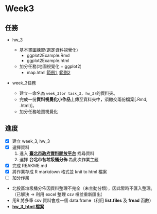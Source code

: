 # Week3

## 任務 
- hw_3
    - 基本畫圖練習(選定資料視覺化)
        - ggplot2Example.Rmd
        - ggplot2Example.html
    - 加分任務(地圖視覺化 + ggplot2)
        - map.html [範例1](https://howardchao.github.io/CSX_RProject_Spring_2018/week_3/task_3/NewTaipeiCity_Ubike/Ubike.html), [範例2](https://howardchao.github.io/CSX_RProject_Spring_2018/week_3/task_3/Taipei_Hotspot_location/Taipei_Hotspot_location.html)

- week_3任務
    - 建立一命名為 `week_3(or task_3, hw_3)`的資料夾。
    - 完成一份**資料視覺化小作品**上傳至資料夾中，須繳交兩份檔案[.Rmd, .html)]。
    - 加分任務地圖視覺化

## 進度

- [x] 建立 week_3, hw_3
- [x] 選擇資料
    1. 進入 **[臺北市政府資料開放平台](https://data.taipei/index)** 找尋資料
    2. 選擇 **台北市各垃圾桶分佈** 為此次作業主題
- [x] 完成 REAKME.md 
- [x] 將作業存成 R markdown 格式並 knit to html 檔案
- [ ] 加分作業

* 北投區垃圾桶分佈因資料整理不完全（未主動分類），因此暫時不匯入整理。（已解決 -> 利用 excel 整理 csv 檔並重新匯出）
* 用R 將多筆 csv 資料會成一個 data.frame（利用 **list.files** 及 **fread** 函數）
* **[hw_3_html 檔案](https://shuhsiangliang.github.io/CSX4001//week_3/hw_3/hw_3.html)**
